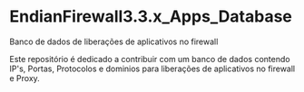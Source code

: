 # EndianFirewall3.3.x_Apps_Database
 Banco de dados de liberações de aplicativos no firewall
 
 Este repositório é dedicado a contribuir com um banco de dados contendo IP's, Portas, Protocolos e dominios para liberações de aplicativos no firewall e Proxy.
 
 
 
 
